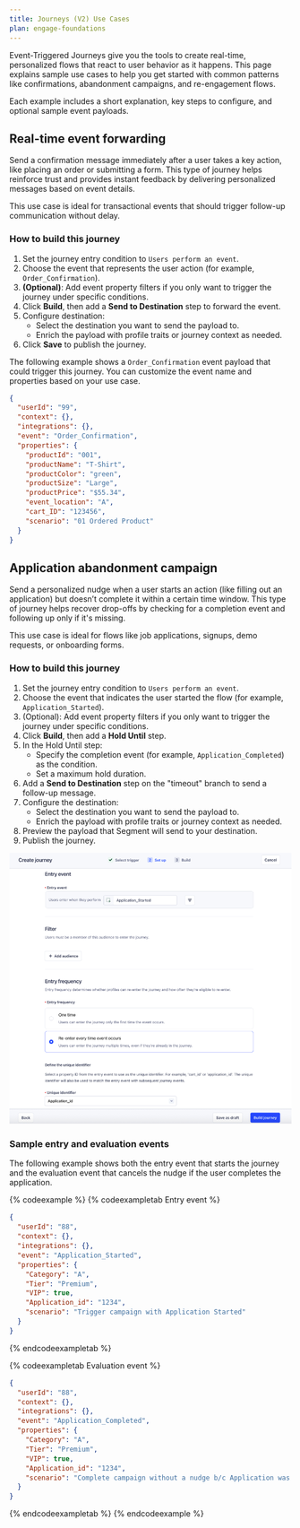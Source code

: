 ```yaml
---
title: Journeys (V2) Use Cases
plan: engage-foundations
---
```


Event-Triggered Journeys give you the tools to create real-time, personalized flows that react to user behavior as it happens. This page explains sample use cases to help you get started with common patterns like confirmations, abandonment campaigns, and re-engagement flows.

Each example includes a short explanation, key steps to configure, and optional sample event payloads.

## Real-time event forwarding

Send a confirmation message immediately after a user takes a key action, like placing an order or submitting a form. This type of journey helps reinforce trust and provides instant feedback by delivering personalized messages based on event details.

This use case is ideal for transactional events that should trigger follow-up communication without delay.

### How to build this journey

1. Set the journey entry condition to `Users perform an event`.
2. Choose the event that represents the user action (for example, `Order_Confirmation`).
3. **(Optional)**: Add event property filters if you only want to trigger the journey under specific conditions.
4. Click **Build**, then add a **Send to Destination** step to forward the event.
5. Configure destination:
   - Select the destination you want to send the payload to.
   - Enrich the payload with profile traits or journey context as needed.
6. Click **Save** to publish the journey.

The following example shows a `Order_Confirmation` event payload that could trigger this journey. You can customize the event name and properties based on your use case.

```json
{
  "userId": "99",
  "context": {},
  "integrations": {},
  "event": "Order_Confirmation",
  "properties": {
    "productId": "001",
    "productName": "T-Shirt",
    "productColor": "green",
    "productSize": "Large",
    "productPrice": "$55.34",
    "event_location": "A",
    "cart_ID": "123456",
    "scenario": "01 Ordered Product"
  }
}
```

## Application abandonment campaign

Send a personalized nudge when a user starts an action (like filling out an application) but doesn’t complete it within a certain time window. This type of journey helps recover drop-offs by checking for a completion event and following up only if it's missing.

This use case is ideal for flows like job applications, signups, demo requests, or onboarding forms.

### How to build this journey

1. Set the journey entry condition to `Users perform an event`.
2. Choose the event that indicates the user started the flow (for example, `Application_Started`).
3. (Optional): Add event property filters if you only want to trigger the journey under specific conditions.
4. Click **Build**, then add a **Hold Until** step.
5. In the Hold Until step:
   - Specify the completion event (for example, `Application_Completed`) as the condition.
   - Set a maximum hold duration.
6. Add a **Send to Destination** step on the "timeout" branch to send a follow-up message.
7. Configure the destination:
   - Select the destination you want to send the payload to.
   - Enrich the payload with profile traits or journey context as needed.
8. Preview the payload that Segment will send to your destination.
9. Publish the journey.

![Screenshot of the journey setup screen showing the Application_Started entry event selected, with re-entry enabled and Application_id set as the unique identifier.](../images/application_started.png)


### Sample entry and evaluation events

The following example shows both the entry event that starts the journey and the evaluation event that cancels the nudge if the user completes the application.

{% codeexample %}
{% codeexampletab Entry event %}
```json
{
  "userId": "88",
  "context": {},
  "integrations": {},
  "event": "Application_Started",
  "properties": {
    "Category": "A",
    "Tier": "Premium",
    "VIP": true,
    "Application_id": "1234",
    "scenario": "Trigger campaign with Application Started"
  }
}
```
{% endcodeexampletab %}

{% codeexampletab Evaluation event %}
```json
{
  "userId": "88",
  "context": {},
  "integrations": {},
  "event": "Application_Completed",
  "properties": {
    "Category": "A",
    "Tier": "Premium",
    "VIP": true,
    "Application_id": "1234",
    "scenario": "Complete campaign without a nudge b/c Application was Completed"
  }
}
```
{% endcodeexampletab %}
{% endcodeexample %}

